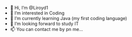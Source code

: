 - 👋 Hi, I’m @Liroyd1
- 👀 I’m interested in Coding
- 🌱 I’m currently learning Java (my first coding language)
- 💞️ I’m looking forward to study IT
- 📫 You can contact me by pn me...

<!---
Liroyd1/Liroyd1 is a ✨ special ✨ repository because its `README.md` (this file) appears on your GitHub profile.
You can click the Preview link to take a look at your changes.
--->
